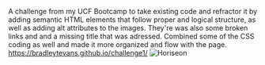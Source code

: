 A challenge from my UCF Bootcamp to take existing code and refractor it by adding semantic HTML elements that follow proper and logical structure, as well as adding alt attributes to the images. They're was also some broken links and and a missing title that was adressed. Combined some of the CSS coding as well and made it more organized and flow with the page.  
https://bradleytevans.github.io/challenge1/
![Horiseon](https://user-images.githubusercontent.com/87036647/131261032-3768843e-9d3f-491b-9eef-8fbae18701b4.png)

